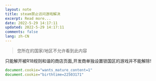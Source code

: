 ```yaml
---
layout: note
title: steam禁止访问游戏解决
excerpt: Read more...
date: 2022-5-29 14:17:11
updated: 2022-5-29 14:17:11
comments: false
lang: zh-CN
---
```


> 您所在的国家/地区不允许看到此内容

只能解开被R18规则和谐的商店页面,开发商单独设置锁国区的游戏并不能解除!


```js
document.cookie="wants_mature_content=1"
document.cookie="birthtime=22503171"
```
  